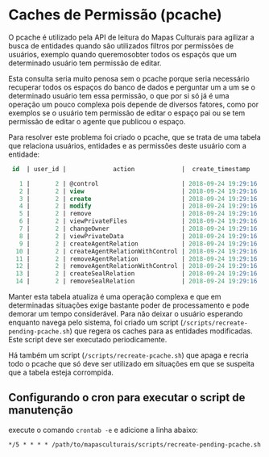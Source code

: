 # Caches de Permissão (pcache)
O pcache é utilizado pela API de leitura do Mapas Culturais para agilizar a busca de entidades quando são utilizados filtros por permissões de usuários, exemplo quando queremosobter todos os espaçõs que um determinado usuário tem permissão de editar. 

Esta consulta seria muito penosa sem o pcache porque seria necessário recuperar todos os espaços do banco de dados e perguntar um a um se o determinado usuário tem essa permissão, o que por si só já é uma operação um pouco complexa pois depende de diversos fatores, como por exemplos se o usuário tem permissão de editar o espaço pai ou se tem permissão de editar o agente que publicou o espaço.

Para resolver este problema foi criado o pcache, que se trata de uma tabela que relaciona usuários, entidades e as permissões deste usuário com a entidade:

```SQL
 id  | user_id |             action             |  create_timestamp   |            object_type              | object_id 

   1 |       2 | @control                       | 2018-09-24 19:29:16 | MapasCulturais\Entities\Project     |         1
   2 |       2 | view                           | 2018-09-24 19:29:16 | MapasCulturais\Entities\Project     |         1
   3 |       2 | create                         | 2018-09-24 19:29:16 | MapasCulturais\Entities\Project     |         1
   4 |       2 | modify                         | 2018-09-24 19:29:16 | MapasCulturais\Entities\Project     |         1
   5 |       2 | remove                         | 2018-09-24 19:29:16 | MapasCulturais\Entities\Project     |         1
   6 |       2 | viewPrivateFiles               | 2018-09-24 19:29:16 | MapasCulturais\Entities\Project     |         1
   7 |       2 | changeOwner                    | 2018-09-24 19:29:16 | MapasCulturais\Entities\Project     |         1
   8 |       2 | viewPrivateData                | 2018-09-24 19:29:16 | MapasCulturais\Entities\Project     |         1
   9 |       2 | createAgentRelation            | 2018-09-24 19:29:16 | MapasCulturais\Entities\Project     |         1
  10 |       2 | createAgentRelationWithControl | 2018-09-24 19:29:16 | MapasCulturais\Entities\Project     |         1
  11 |       2 | removeAgentRelation            | 2018-09-24 19:29:16 | MapasCulturais\Entities\Project     |         1
  12 |       2 | removeAgentRelationWithControl | 2018-09-24 19:29:16 | MapasCulturais\Entities\Project     |         1
  13 |       2 | createSealRelation             | 2018-09-24 19:29:16 | MapasCulturais\Entities\Project     |         1
  14 |       2 | removeSealRelation             | 2018-09-24 19:29:16 | MapasCulturais\Entities\Project     |         1
```

Manter esta tabela atualiza é uma operação complexa e que em determinadas situações exige bastante poder de processamento e pode demorar um tempo considerável. Para não deixar o usuário esperando enquanto navega pelo sistema, foi criado um script (`/scripts/recreate-pending-pcache.sh`) que regera os caches para as entidades modificadas. Este script deve ser executado periodicamente. 

Há também um script (`/scripts/recreate-pcache.sh`) que apaga e recria todo o pcache que só deve ser utilizado em situações em que se suspeita que a tabela esteja corrompida.

## Configurando o cron para executar o script de manutenção
execute o comando `crontab -e` e adicione a linha abaixo:

```SHELL
*/5 * * * * /path/to/mapasculturais/scripts/recreate-pending-pcache.sh
```